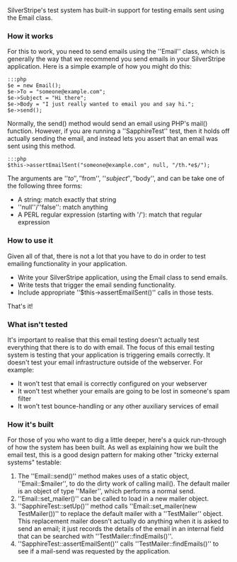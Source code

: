SilverStripe's test system has built-in support for testing emails sent using the Email class.

### How it works

For this to work, you need to send emails using the ''Email'' class, which is generally the way that we recommend you send emails in your SilverStripe application.  Here is a simple example of how you might do this:

	:::php
	$e = new Email();
	$e->To = "someone@example.com";
	$e->Subject = "Hi there";
	$e->Body = "I just really wanted to email you and say hi.";
	$e->send();


Normally, the send() method would send an email using PHP's mail() function.  However, if you are running a ''SapphireTest'' test, then it holds off actually sending the email, and instead lets you assert that an email was sent using this method.

	:::php
	$this->assertEmailSent("someone@example.com", null, "/th.*e$/");


The arguments are ''$to'', ''$from'', ''$subject'', ''$body'', and can be take one of the following three forms:

*  A string: match exactly that string
*  ''null''/''false'': match anything
*  A PERL regular expression (starting with '/'): match that regular expression

### How to use it

Given all of that, there is not a lot that you have to do in order to test emailing functionality in your application.

*  Write your SilverStripe application, using the Email class to send emails.
*  Write tests that trigger the email sending functionality.
*  Include appropriate ''$this->assertEmailSent()'' calls in those tests.

That's it!

### What isn't tested

It's important to realise that this email testing doesn't actually test everything that there is to do with email.  The focus of this email testing system is testing that your application is triggering emails correctly.  It doesn't test your email infrastructure outside of the webserver.  For example:

*  It won't test that email is correctly configured on your webserver
*  It won't test whether your emails are going to be lost in someone's spam filter
*  It won't test bounce-handling or any other auxiliary services of email

### How it's built

For those of you who want to dig a little deeper, here's a quick run-through of how the system has been built.  As well as explaining how we built the email test, this is a good design pattern for making other "tricky external systems" testable:

1.  The ''Email::send()'' method makes uses of a static object, ''Email::$mailer'', to do the dirty work of calling mail().  The default mailer is an object of type ''Mailer'', which performs a normal send.
2.  ''Email::set_mailer()'' can be called to load in a new mailer object.
3.  ''SapphireTest::setUp()'' method calls ''Email::set_mailer(new TestMailer())'' to replace the default mailer with a ''TestMailer'' object.  This replacement mailer doesn't actually do anything when it is asked to send an email; it just records the details of the email in an internal field that can be searched with ''TestMailer::findEmails()''.
4.  ''SapphireTest::assertEmailSent()'' calls ''TestMailer::findEmails()'' to see if a mail-send was requested by the application.

